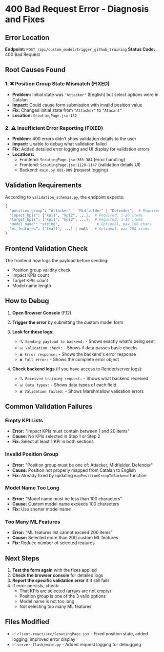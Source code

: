 # 400 Bad Request Error - Diagnosis and Fixes

## Error Location
**Endpoint:** `POST /api/custom_model/trigger_github_training`
**Status Code:** 400 Bad Request

## Root Causes Found

### 1. ❌ Position Group State Mismatch (FIXED)
- **Problem:** Initial state was `"Attacker"` (English) but select options were in Catalan
- **Impact:** Could cause form submission with invalid position value
- **Fix:** Changed initial state from `"Attacker"` to `"Atacant"`
- **Location:** `ScoutingPage.jsx:132`

### 2. ⚠️ Insufficient Error Reporting (FIXED)
- **Problem:** 400 errors didn't show validation details to the user
- **Impact:** Unable to debug what validation failed
- **Fix:** Added detailed error logging and UI display for validation errors
- **Locations:** 
  - Frontend: `ScoutingPage.jsx:363-384` (error handling)
  - Frontend: `ScoutingPage.jsx:1128-1147` (validation details UI)
  - Backend: `main.py:881-889` (request logging)

## Validation Requirements

According to `validation_schemas.py`, the endpoint expects:

```python
{
  "position_group": "Attacker" | "Midfielder" | "Defender",  # Required
  "impact_kpis": ["kpi1", "kpi2", ...],  # Required, 1-20 items
  "target_kpis": ["kpi1", "kpi2", ...],  # Required, 1-30 items
  "model_name": "string",                 # Optional, max 100 chars
  "ml_features": ["feat1", ...] | null   # Optional, max 200 items
}
```

## Frontend Validation Check

The frontend now logs the payload before sending:
- Position group validity check
- Impact KPIs count
- Target KPIs count
- Model name length

## How to Debug

1. **Open Browser Console** (F12)
2. **Trigger the error** by submitting the custom model form
3. **Look for these logs:**
   - `🔍 Sending payload to backend:` - Shows exactly what's being sent
   - `📊 Validation check:` - Shows if data passes basic checks
   - `❌ Error response:` - Shows the backend's error response
   - `❌ Full error:` - Shows the complete error object

4. **Check backend logs** (if you have access to Render/server logs):
   - `🔍 Received training request:` - Shows what backend received
   - `📊 Data types:` - Shows data types of each field
   - `❌ Validation failed:` - Shows Marshmallow validation errors

## Common Validation Failures

### Empty KPI Lists
- **Error:** "Impact KPIs must contain between 1 and 20 items"
- **Cause:** No KPIs selected in Step 1 or Step 2
- **Fix:** Select at least 1 KPI in both sections

### Invalid Position Group
- **Error:** "Position group must be one of: Attacker, Midfielder, Defender"
- **Cause:** Position not properly mapped from Catalan to English
- **Fix:** Already fixed by updating `mapPositionGroupToBackend` function

### Model Name Too Long
- **Error:** "Model name must be less than 100 characters"
- **Cause:** Custom model name exceeds 100 characters
- **Fix:** Use shorter model name

### Too Many ML Features
- **Error:** "ML features list cannot exceed 200 items"
- **Cause:** Selected more than 200 custom ML features
- **Fix:** Reduce number of selected features

## Next Steps

1. **Test the form again** with the fixes applied
2. **Check the browser console** for detailed logs
3. **Report the specific validation error** if it still fails
4. If error persists, check:
   - That KPIs are selected (arrays are not empty)
   - Position group is one of the 3 valid options
   - Model name is not too long
   - Not selecting too many ML features

## Files Modified

- ✅ `client-react/src/ScoutingPage.jsx` - Fixed position state, added logging, improved error display
- ✅ `server-flask/main.py` - Added request logging for debugging

